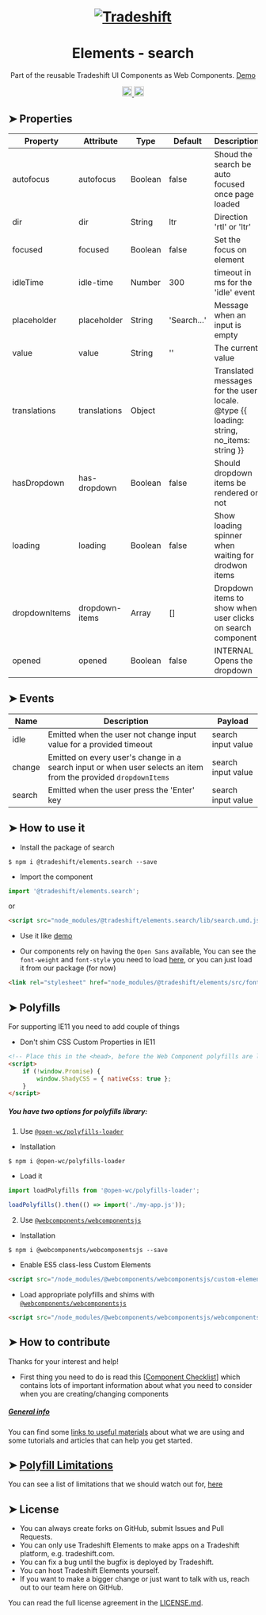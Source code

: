 <h1 align="center">
    <a href="https://tradeshift.com/">
      <img alt="Tradeshift" src="https://tradeshift.com/wp-content/themes/Tradeshift/img/brand/logo-black.png"/>
    </a>
</h1>

<h1 align="center">Elements - search</h1>

<p align="center">
  Part of the reusable Tradeshift UI Components as Web Components.
    <a href="https://tradeshift.github.io/elements/?path=/story/ts-search--default">
      Demo
    </a>
</p>

<p align="center">
    <a href="https://www.npmjs.com/package/@tradeshift/elements.search">
      <img alt="NPM Version" src="https://badgen.net/npm/v/@tradeshift/elements.search" height="20"/>
    </a>
    <a href="https://npmcharts.com/compare/@tradeshift/elements.search?minimal=true">
      <img alt="Downloads per month" src="https://badgen.net/npm/dm/@tradeshift/elements.search" height="20"/>
    </a>
</p>

<style>
  table {
        width:100%;
  }
</style>

## ➤ Properties

| Property | Attribute | Type | Default | Description |
| --- | --- | --- | --- | --- |
| autofocus | autofocus | Boolean | false | Shoud the search be auto focused once page loaded |
| dir | dir | String | ltr | Direction 'rtl' or 'ltr' |
| focused | focused | Boolean | false | Set the focus on element |
| idleTime | idle-time | Number | 300 | timeout in ms for the 'idle' event |
| placeholder | placeholder | String | 'Search...' | Message when an input is empty |
| value | value | String | '' | The current value |
| translations | translations | Object |  | Translated messages for the user locale. <br> @type {{ loading: string, no_items: string }} |
| hasDropdown | has-dropdown | Boolean | false | Should dropdown items be rendered or not |
| loading | loading | Boolean | false | Show loading spinner when waiting for drodwon items |
| dropdownItems | dropdown-items | Array | [] | Dropdown items to show when user clicks on search component |
| opened | opened | Boolean | false | INTERNAL Opens the dropdown |

## ➤ Events

| Name | Description | Payload |
| --- | --- | --- |
| idle | Emitted when the user not change input value for a provided timeout | search input value |
| change | Emitted on every user's change in a search input or when user selects an item from the provided `dropdownItems` | search input value |
| search | Emitted when the user press the 'Enter' key | search input value |

## ➤ How to use it

- Install the package of search

```shell
$ npm i @tradeshift/elements.search --save
```

- Import the component

```js
import '@tradeshift/elements.search';
```

or

```html
<script src="node_modules/@tradeshift/elements.search/lib/search.umd.js"></script>
```

- Use it like [demo]("https://tradeshift.github.io/elements/?path=/story/ts-search--default")

- Our components rely on having the `Open Sans` available, You can see the `font-weight` and `font-style` you need to load [here](https://github.com/Tradeshift/elements/blob/master/packages/core/src/fonts.css), or you can just load it from our package (for now)

```html
<link rel="stylesheet" href="node_modules/@tradeshift/elements/src/fonts.css" />
```

## ➤ Polyfills

For supporting IE11 you need to add couple of things

- Don't shim CSS Custom Properties in IE11

```html
<!-- Place this in the <head>, before the Web Component polyfills are loaded -->
<script>
	if (!window.Promise) {
		window.ShadyCSS = { nativeCss: true };
	}
</script>
```

##### You have two options for polyfills library:

1. Use [`@open-wc/polyfills-loader`](https://github.com/open-wc/open-wc/tree/master/packages/polyfills-loader)

- Installation

```shell
$ npm i @open-wc/polyfills-loader
```

- Load it

```js
import loadPolyfills from '@open-wc/polyfills-loader';

loadPolyfills().then(() => import('./my-app.js'));
```

2. Use [`@webcomponents/webcomponentsjs`](https://github.com/webcomponents/polyfills/tree/master/packages/webcomponentsjs)

- Installation

```hell
$ npm i @webcomponents/webcomponentsjs --save
```

- Enable ES5 class-less Custom Elements

```html
<script src="/node_modules/@webcomponents/webcomponentsjs/custom-elements-es5-adapter.js"></script>
```

- Load appropriate polyfills and shims with [`@webcomponents/webcomponentsjs`](https://github.com/webcomponents/webcomponentsjs)

```html
<script src="/node_modules/@webcomponents/webcomponentsjs/webcomponents-loader.js" defer></script>
```

## ➤ How to contribute

Thanks for your interest and help!

- First thing you need to do is read this [[Component Checklist](https://github.com/Tradeshift/elements/wiki/Component-checklist)] which contains lots of important information about what you need to consider when you are creating/changing components

##### [General info](https://github.com/Tradeshift/elements/wiki/Useful-materials-starter)

You can find some [links to useful materials](https://github.com/Tradeshift/elements/wiki/Useful-materials-starter) about what we are using and some tutorials and articles that can help you get started.

## ➤ [Polyfill Limitations](https://github.com/Tradeshift/elements/wiki/Polyfill-Limitations)

You can see a list of limitations that we should watch out for, [here](https://github.com/Tradeshift/elements/wiki/Polyfill-Limitations)

## ➤ License

- You can always create forks on GitHub, submit Issues and Pull Requests.
- You can only use Tradeshift Elements to make apps on a Tradeshift platform, e.g. tradeshift.com.
- You can fix a bug until the bugfix is deployed by Tradeshift.
- You can host Tradeshift Elements yourself.
- If you want to make a bigger change or just want to talk with us, reach out to our team here on GitHub.

You can read the full license agreement in the [LICENSE.md](https://github.com/Tradeshift/elements/blob/master/LICENSE.md).

